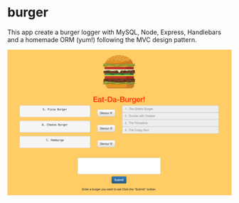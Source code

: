 # burger
This app create a burger logger with MySQL, Node, Express, Handlebars and a homemade ORM (yum!) following the MVC design pattern.

![alt text](https://github.com/yilinxu/burger/blob/master/public/assets/images/burger_app.png)
